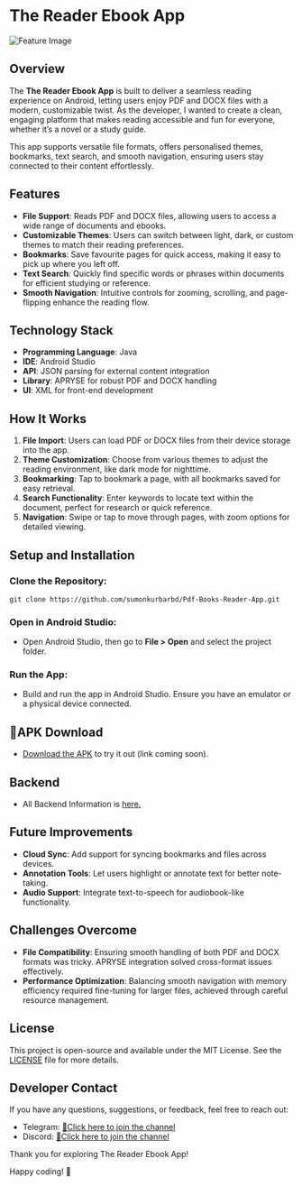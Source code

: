 # The Reader Ebook App
![Feature Image](https://github.com/sumonkurbarbd/Pdf-Books-Reader-App/blob/master/media/TheReaderFeature.png)

## Overview
The **The Reader Ebook App** is built to deliver a seamless reading experience on Android, letting users enjoy PDF and DOCX files with a modern, customizable twist. As the developer, I wanted to create a clean, engaging platform that makes reading accessible and fun for everyone, whether it’s a novel or a study guide.

This app supports versatile file formats, offers personalised themes, bookmarks, text search, and smooth navigation, ensuring users stay connected to their content effortlessly.

## Features
- **File Support**: Reads PDF and DOCX files, allowing users to access a wide range of documents and ebooks.
- **Customizable Themes**: Users can switch between light, dark, or custom themes to match their reading preferences.
- **Bookmarks**: Save favourite pages for quick access, making it easy to pick up where you left off.
- **Text Search**: Quickly find specific words or phrases within documents for efficient studying or reference.
- **Smooth Navigation**: Intuitive controls for zooming, scrolling, and page-flipping enhance the reading flow.

## Technology Stack
- **Programming Language**: Java
- **IDE**: Android Studio
- **API**: JSON parsing for external content integration
- **Library**: APRYSE for robust PDF and DOCX handling
- **UI**: XML for front-end development

## How It Works
1. **File Import**: Users can load PDF or DOCX files from their device storage into the app.
2. **Theme Customization**: Choose from various themes to adjust the reading environment, like dark mode for nighttime.
3. **Bookmarking**: Tap to bookmark a page, with all bookmarks saved for easy retrieval.
4. **Search Functionality**: Enter keywords to locate text within the document, perfect for research or quick reference.
5. **Navigation**: Swipe or tap to move through pages, with zoom options for detailed viewing.

## Setup and Installation

### Clone the Repository:
`git clone https://github.com/sumonkurbarbd/Pdf-Books-Reader-App.git`

### Open in Android Studio:
- Open Android Studio, then go to **File > Open** and select the project folder.

### Run the App:
- Build and run the app in Android Studio. Ensure you have an emulator or a physical device connected.

## 📱APK Download
- [Download the APK](#) to try it out (link coming soon).

## Backend
- All Backend Information is [here.](https://github.com/sumonkumarbd/flask-book-api-the-reader)

## Future Improvements
- **Cloud Sync**: Add support for syncing bookmarks and files across devices.
- **Annotation Tools**: Let users highlight or annotate text for better note-taking.
- **Audio Support**: Integrate text-to-speech for audiobook-like functionality.

## Challenges Overcome
- **File Compatibility**: Ensuring smooth handling of both PDF and DOCX formats was tricky. APRYSE integration solved cross-format issues effectively.
- **Performance Optimization**: Balancing smooth navigation with memory efficiency required fine-tuning for larger files, achieved through careful resource management.

## License
This project is open-source and available under the MIT License. See the [LICENSE](https://github.com/sumonkurbarbd/Pdf-Books-Reader-App/blob/master/LICENSE) file for more details.

## Developer Contact
If you have any questions, suggestions, or feedback, feel free to reach out:

- Telegram: [📱Click here to join the channel](https://t.me/and_dev_helpline)
- Discord: [📱Click here to join the channel](https://discordapp.com/channels/1312688262241976370/1312688577272090624)

Thank you for exploring The Reader Ebook App!

Happy coding! 🚀
